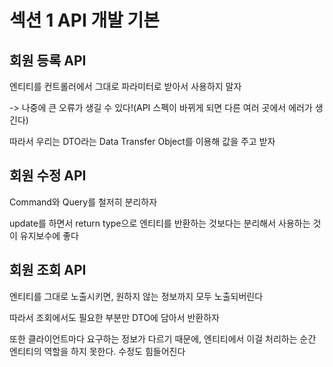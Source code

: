 # 섹션 1 API 개발 기본

## 회원 등록 API

엔티티를 컨트롤러에서 그대로 파라미터로 받아서 사용하지 말자

-> 나중에 큰 오류가 생길 수 있다!(API 스펙이 바뀌게 되면 다른 여러 곳에서 에러가 생긴다)

따라서 우리는 DTO라는 Data Transfer Object를 이용해 값을 주고 받자

## 회원 수정 API

Command와 Query를 철저히 분리하자

update를 하면서 return type으로 엔티티를 반환하는 것보다는 분리해서 사용하는 것이 유지보수에 좋다

## 회원 조회 API

엔티티를 그대로 노출시키면, 원하지 않는 정보까지 모두 노출되버린다

따라서 조회에서도 필요한 부분만 DTO에 담아서 반환하자

또한 클라이언트마다 요구하는 정보가 다르기 때문에, 엔티티에서 이걸 처리하는 순간 엔티티의 역할을 하지 못한다. 수정도 힘들어진다
